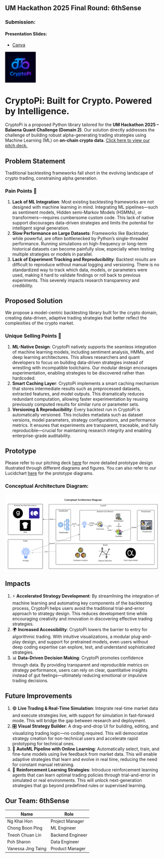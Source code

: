 ## UM Hackathon 2025 Final Round: 6thSense

### Submission:

#### Presentation Slides:

- [Canva](https://www.canva.com/design/DAGkVzm-wM8/OcP3ndDx7Df2SLinLGI8Ig/view?utm_content=DAGkVzm-wM8&utm_campaign=designshare&utm_medium=link2&utm_source=uniquelinks&utlId=h6ab8f98cd7)

<!-- ## UM Hackathon 2025 Preliminary Round: 6thSense

### Submission:

#### Prototype:

- [Lucidchart](https://lucid.app/lucidchart/95860ad1-6bf8-45e8-9e23-ed220dede91e/edit?viewport_loc=5154%2C-1194%2C3409%2C1417%2Cf~U95iUYWTq-&invitationId=inv_282566a2-a946-4eab-b096-b330419bc219)
- [Architecture Conceptual Diagram](https://drive.google.com/file/d/1tDgkqI2eCIkOLn0PU1VKwBHUXIocAfIY/view?usp=sharing)

#### Presentation Slides:

- [Canva](https://www.canva.com/design/DAGkVzm-wM8/OcP3ndDx7Df2SLinLGI8Ig/view?utm_content=DAGkVzm-wM8&utm_campaign=designshare&utm_medium=link2&utm_source=uniquelinks&utlId=h6ab8f98cd7) -->

<img src="assets/cryptopi_logo.png" alt="CryptoPi Logo" width="100"/>

# CryptoPi: Built for Crypto. Powered by Intelligence.

CryptoPi is a proposed Python library tailored for the **UM Hackathon 2025 – Balaena Quant Challenge (Domain 2)**. Our solution directly addresses the challenge of building robust alpha-generating trading strategies using Machine Learning (ML) on **on-chain crypto data**.
[Click here to view our pitch deck.](https://www.canva.com/design/DAGkVzm-wM8/OcP3ndDx7Df2SLinLGI8Ig/view?utm_content=DAGkVzm-wM8&utm_campaign=designshare&utm_medium=link2&utm_source=uniquelinks&utlId=h6ab8f98cd7)

## Problem Statement

Traditional backtesting frameworks fall short in the evolving landscape of crypto trading, constraining alpha generation.

### Pain Points 🚨

1. **Lack of ML Integration**: Most existing backtesting frameworks are not designed with machine learning in mind. Integrating ML pipelines—such as sentiment models, Hidden semi-Markov Models (HSMMs), or transformers—requires cumbersome custom code. This lack of native support discourages data-driven strategies and limits the potential for intelligent signal generation.
2. **Slow Performance on Large Datasets**: Frameworks like Backtrader, while powerful, are often bottlenecked by Python’s single-threaded performance. Running simulations on high-frequency or long-term historical datasets can become painfully slow, especially when testing multiple strategies or models in parallel.
3. **Lack of Experiment Tracking and Reproducibility**: Backtest results are difficult to reproduce without manual logging and versioning. There is no standardized way to track which data, models, or parameters were used, making it hard to validate findings or roll back to previous experiments. This severely impacts research transparency and credibility.

## Proposed Solution

We propose a model-centric backtesting library built for the crypto domain, creating data-driven, adaptive trading strategies that better reflect the complexities of the crypto market.

### Unique Selling Points 🚀

1. **ML-Native Design**: CryptoPi natively supports the seamless integration of machine learning models, including sentiment analysis, HMMs, and deep learning architectures. This allows researchers and quant developers to focus on building data-driven strategies instead of wrestling with incompatible toolchains. Our modular design encourages experimentation, enabling strategies to be discovered rather than hardcoded.
2. **Smart Caching Layer**: CryptoPi implements a smart caching mechanism that stores intermediate results such as preprocessed datasets, extracted features, and model outputs. This dramatically reduces redundant computation, allowing faster experimentation by reusing previously computed results for similar runs or parameter sets.
3. **Versioning & Reproducibility**: Every backtest run in CryptoPi is automatically versioned. This includes metadata such as dataset versions, model parameters, strategy configurations, and performance metrics. It ensures that experiments are transparent, traceable, and fully reproducible—crucial for maintaining research integrity and enabling enterprise-grade auditability.

## Prototype

Please refer to our pitching deck [here](https://www.canva.com/design/DAGkVzm-wM8/OcP3ndDx7Df2SLinLGI8Ig/view?utm_content=DAGkVzm-wM8&utm_campaign=designshare&utm_medium=link2&utm_source=uniquelinks&utlId=h6ab8f98cd7) for more detailed prototype design illustrated through different diagrams and figures. You can also refer to our Lucidchart [here](https://lucid.app/lucidchart/95860ad1-6bf8-45e8-9e23-ed220dede91e/edit?viewport_loc=5154%2C-1194%2C3409%2C1417%2Cf~U95iUYWTq-&invitationId=inv_282566a2-a946-4eab-b096-b330419bc219) for the prototype diagrams.

### Conceptual Architecture Diagram:

<img src="assets\conceptual_architecture_diagram.png" alt="Conceptual Architecture Diagram" width="900"/>

## Impacts

1. ⚡ **Accelerated Strategy Development**: By streamlining the integration of machine learning and automating key components of the backtesting process, CryptoPi helps users avoid the traditional trial-and-error approach to strategy design. This reduces development time while encouraging creativity and innovation in discovering effective trading strategies.
2. 🌍 **Increased Accessibility**: CryptoPi lowers the barrier to entry for algorithmic trading. With intuitive visualizations, a modular plug-and-play design, and support for pretrained models, even users without deep coding expertise can explore, test, and understand sophisticated strategies.
3. 📊 **Data-Driven Decision Making**: CryptoPi promotes confidence through data. By providing transparent and reproducible metrics on strategy performance, users can rely on clear, quantitative insights instead of gut feelings—ultimately reducing emotional or impulsive trading decisions.

## Future Improvements

1. 🟢 **Live Trading & Real-Time Simulation**: Integrate real-time market data and execute strategies live, with support for simulation in fast-forward mode. This will bridge the gap between research and deployment.
2. 🎛️ **Visual Strategy Builder**: A drag-and-drop UI for building, editing, and visualizing trading logic—no coding required. This will democratize strategy creation for non-technical users and accelerate rapid prototyping for technical ones.
3. 🤖 **AutoML Pipeline with Online Learning**: Automatically select, train, and fine-tune models using live feedback from market data. This will enable adaptive strategies that learn and evolve in real time, reducing the need for constant manual retraining.
4. 🧠 **Reinforcement Learning Strategies**: Introduce reinforcement learning agents that can learn optimal trading policies through trial-and-error in simulated or real environments. This will unlock next-generation strategies that go beyond predefined rules or supervised learning.

## Our Team: **6thSense**

| Name               | Role             |
| ------------------ | ---------------- |
| Ng Khai Hon        | Project Manager  |
| Chong Boon Ping    | ML Engineer      |
| Tneoh Chuan Lin    | Backend Engineer |
| Poh Sharon         | Data Engineer    |
| Vanessa Jing Taing | Product Manager  |
